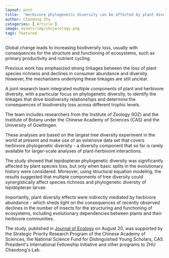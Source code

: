 ```yaml
---
layout: post
title:  "Herbivore phylogenetic diversity can be affected by plant diversity loss"
author: Chaodong Zhu
categories: [ Article ]
image: assets/img/zhujecology.png
tags: featured
---
```

Global change leads to increasing biodiversity loss, usually with consequences for the structure and functioning of ecosystems, such as primary productivity and nutrient cycling.

Previous work has emphasized strong linkages between the loss of plant species richness and declines in consumer abundance and diversity. However, the mechanisms underlying these linkages are still unclear.

A joint research team integrated multiple components of plant and herbivore diversity, with a particular focus on phylogenetic diversity, to identify the linkages that drive biodiversity relationships and determine the consequences of biodiversity loss across different trophic levels.

The team includes researchers from the Institute of Zoology (IOZ) and the Institute of Botany under the Chinese Academy of Sciences (CAS) and the University of Goettingen.

These analyses are based on the largest tree diversity experiment in the world at present and make use of an extensive data set that covers herbivore phylogenetic diversity - a diversity component that so far is rarely available for larger-scale analyses of plant-herbivore interactions.

The study showed that lepidopteran phylogenetic diversity was significantly affected by plant species loss, but only when basic splits in the evolutionary history were considered. Moreover, using structural equation modeling, the results suggested that multiple components of tree diversity could synergistically affect species richness and phylogenetic diversity of lepidopteran larvae.

Importantly, plant diversity effects were indirectly mediated by herbivore abundance - which sheds light on the consequences of recently observed declines in the number of insects for the structuring and functioning of ecosystems, including evolutionary dependencies between plants and their herbivore communities.

The study, published in [Journal of Ecology](https://besjournals.onlinelibrary.wiley.com/doi/10.1111/1365-2745.13273) on August 20, was supported by the Strategic Priority Research Program of the Chinese Academy of Sciences, the National Science Fund for Distinguished Young Scholars, CAS President's International Fellowship Initiative and other programs to ZHU Chaodong's Lab.
